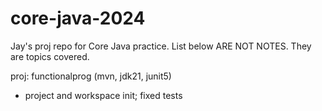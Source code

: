 # core-java-2024

Jay's proj repo for Core Java practice. List below ARE NOT NOTES. They are topics covered.

proj: functionalprog (mvn, jdk21, junit5)
- project and workspace init; fixed tests
